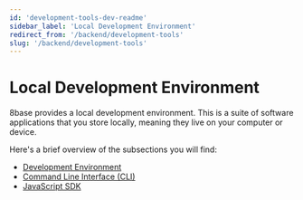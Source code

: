 ```yaml
---
id: 'development-tools-dev-readme'
sidebar_label: 'Local Development Environment'
redirect_from: '/backend/development-tools'
slug: '/backend/development-tools'
---
```


# Local Development Environment

8base provides a local development environment. This is a suite of software applications that you store locally, meaning they live on your computer or device.

Here's a brief overview of the subsections you will find: 

- [Development Environment](development-tools-dev-env-readme.md)
- [Command Line Interface (CLI)](development-tools-cli-readme.md)
- [JavaScript SDK](development-tools-sdk-readme.md)


